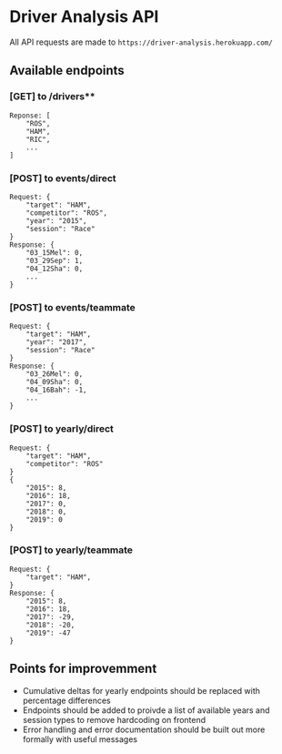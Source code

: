 # Driver Analysis API
All API requests are made to `https://driver-analysis.herokuapp.com/`

## Available endpoints

### [GET] to /drivers**
```
Reponse: [
    "ROS",
    "HAM",
    "RIC",
    ...
]
```
### [POST] to events/direct
```
Request: {
    "target": "HAM",
    "competitor": "ROS",
    "year": "2015",
    "session": "Race"
}
Response: {
    "03_15Mel": 0,
    "03_29Sep": 1,
    "04_12Sha": 0,
    ...
}
```
### [POST] to events/teammate
```
Request: {
    "target": "HAM",
    "year": "2017",
    "session": "Race"
}
Response: {
    "03_26Mel": 0,
    "04_09Sha": 0,
    "04_16Bah": -1,
    ...
}
```
### [POST] to yearly/direct
```
Request: {
    "target": "HAM",
    "competitor": "ROS"
}
{
    "2015": 8,
    "2016": 18,
    "2017": 0,
    "2018": 0,
    "2019": 0
}
```
### [POST] to yearly/teammate
```
Request: {
    "target": "HAM",
}
Response: {
    "2015": 8,
    "2016": 18,
    "2017": -29,
    "2018": -20,
    "2019": -47
}
```

## Points for improvemment
- Cumulative deltas for yearly endpoints should be replaced with percentage differences
- Endpoints should be added to proivde a list of available years and session types to remove hardcoding on frontend
- Error handling and error documentation should be built out more formally with useful messages 

